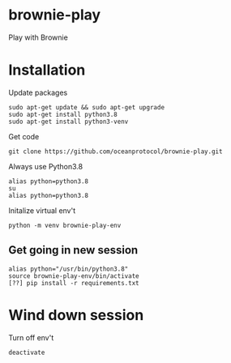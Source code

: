 # brownie-play
Play with Brownie

# Installation

Update packages
```console
sudo apt-get update && sudo apt-get upgrade
sudo apt-get install python3.8
sudo apt-get install python3-venv
```

Get code
```console
git clone https://github.com/oceanprotocol/brownie-play.git
```

Always use Python3.8
```console
alias python=python3.8
su
alias python=python3.8
```

Initalize virtual env't
```console
python -m venv brownie-play-env
```

## Get going in new session

```console
alias python="/usr/bin/python3.8"
source brownie-play-env/bin/activate 
[??] pip install -r requirements.txt 
```


# Wind down session

Turn off env't
```console
deactivate
```
